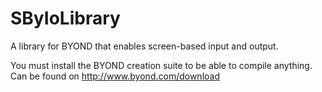 SByIoLibrary
============

A library for BYOND that enables screen-based input and output.

You must install the BYOND creation suite to be able to compile anything.  Can be found on http://www.byond.com/download
